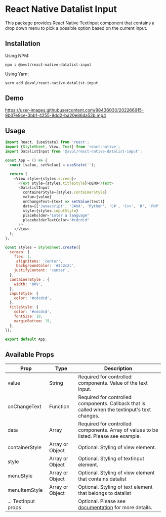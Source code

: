 # React Native Datalist Input

This package provides React Native TextInput component that contains a drop down menu to pick a possible option based on the current input.

## Installation

Using NPM:

```
npm i @avul/react-native-datalist-input
```

Using Yarn:

```
yarn add @avul/react-native-datalist-input
```

## Demo

https://user-images.githubusercontent.com/88436030/202266915-9b07e9ce-3bb1-4255-8dd2-ba20e86da53b.mp4

## Usage

```javascript
import React, {useState} from 'react';
import {StyleSheet, View, Text} from 'react-native';
import DatalistInput from '@avul/react-native-datalist-input';

const App = () => {
  const [value, setValue] = useState('');

  return (
    <View style={styles.screen}>
      <Text style={styles.titleStyle}>DEMO</Text>
      <DatalistInput
        containerStyle={styles.containerStyle}
        value={value}
        onChangeText={text => setValue(text)}
        data={['Javascript', 'JAVA', 'Python', 'C#', 'C++', 'R', 'PHP', 'Go']}
        style={styles.inputStyle}
        placeholder="Enter a language"
        placeholderTextColor="#cdcdcd"
      />
    </View>
  );
};

const styles = StyleSheet.create({
  screen: {
    flex: 1,
     alignItems: 'center',
     backgroundColor: '#2c2c2c',
    justifyContent: 'center',
  },
  containerStyle : {
    width: '80%',
  },
  inputStyle: {
    color: '#cdcdcd',
  },
  titleStyle: {
    color: '#cdcdcd',
    fontSize: 18,
    marginBottom: 15,
  },
});

export default App;
```

## Available Props

| Prop                | Type            | Description     |
| ------------------- | --------------- | --------------- |
| value               | String          | Required for controlled components. Value of the text input. | 
| onChangeText        | Function        | Required for controlled components. Callback that is called when the textinput's text changes.  |
| data                | Array           | Required for controlled components. Array of values to be listed. Please see example. |
| containerStyle      | Array or Object | Optional. Styling of view element. |
| style               | Array or Object | Optional. Styling of textinput element. |
| menuStyle           | Array or Object | Optional. Styling of view element that contains datalist |
| menuItemStyle       | Array or Object | Optional. Styling of text element that belongs to datalist |
| ... TextInput props |                 | Optional. Please see [documentation](https://reactnative.dev/docs/textinput) for more details. |
